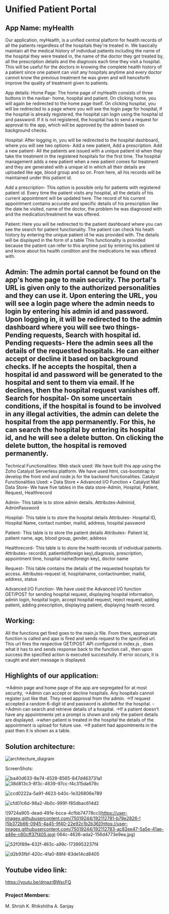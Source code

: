 # Unified Patient Portal

## App Name: myHealth
  Our application, myHealth, is a unified central platform for health records of all the patients regardless of the hospitals they're treated in. We basically maintain all the medical history of individual patients including the name of the hospital
they were treated in, the name of the doctor they got treated by, all the prescription details and the diagnosis each time they visit a hospital. This will be useful for the doctors in knowing the complete health history of a patient since one
patient can visit any hospitals anytime and every doctor cannot know the previous treatment he was given and will henceforth improve the quality of treatment given to patients. 

App details:
Home Page:
The home page of myHealth consists of three buttons in the navbar- home, hospital and patient. 
On clicking home, you will again be redirected to the home page itself.
On clicking hospital, you will be redirected to a page where you will see the login page for hospital, if the hospital is already registered, the hospital can login using the hospital id and password. If it is not registered, the hospital has to
send a request for approval to the app, which will be approved by the admin based on background checks. 

Hospital:
After logging in, you will be redirected to the hospital dashboard, where you will see two options- Add a new patient, Add a prescription.
Add a new patient- All the patients are issued with a unique patient id when they take the treatment in the registered hospitals for the first time. The hospital management adds a new patient when a new patient comes for treatment and they are generated with a unique id in which all their details are uploaded like age, blood group and so on. From here, all his records will be maintained under this patient id.

Add a prescription- This option is possible only for patients with registered patient id. Every time the patient visits any hospital, all the details of his current appointment will be updated here. The record of his current appointment contains accurate and specific details of his prescription like the date he visited, name of the doctor, the problem he was diagnosed with and the medication/treatment he was offered.

Patient:
Here you will be redirected to the patient dashboard where you can see the search for patient functionality. The patient can check his heath history by entering the unique patient id he was provided with. The details will be displayed in the form of a table
This functionality is provided because the patient can refer to this anytime just by entering his patient id and know about his health condition and the medications he was offered with.

Admin:
The admin portal cannot be found on the app's home page to main security. The portal's URL is given only to the authorized personalities and they can use it. Upon entering the URL, you will see a login page where the admin needs to login by entering his admin id and password. Upon logging in, it will be redirected to the admin dashboard where you will see two things-Pending requests, Search with hospital id.
Pending requests- Here the admin sees all the details of the requested hospitals. He can either accept or decline it based on background checks. If he accepts the hospital, then a hospital id and password will be generated to the hospital and sent to them via email.
If he declines, then the hospital request vanishes off.
Search for hospital- On some uncertain conditions, if the hospital is found to be involved in any illegal activities, the admin can delete the hospital from the app permanently. For this, he can search the hospital by entering its hospital id,
and he will see a delete button. On clicking the delete button, the hospital is removed permanently.
---------------------------------------------------------------------

Technical Functionalities:
 Web stack used:
   We have built this app using the Zoho Catalyst Serverless platform. We have used html, css-bootstrap to develop the front end and node js for the backend functionalities.
Catalyst Functionalities Used:
•	Data Store
•	Advanced I/O Function
•	Catalyst Mail 
Data Store- We have five tables in the data store-Admin, Hospital, Patient, Request, Healthrecord

Admin- This table is to store admin details.
Attributes-Adminid, AdminPassword

Hospital- This table is to store the hospital details
Attributes- Hospital ID, Hospital Name, contact number, mailid, address, hospital password

Patient- This table is to store the patient details
Attributes- Patient Id, patient name, age, blood group, gender, address

Healthrecord- This table is to store the health records of individual patients.
Attributes- recordid, patientid(foreign key),diagnosis, prescription, appointment time, hospital name(foreign key),
doctor name

Request- This table contains the details of the requested hospitals for access.
Attributes-request id, hospitalname, contactnumber, mailid, address, status

Advanced I/O Function-
    We have used the Advanced I/O function GET/POST for sending hospital request, displaying hospital information, admin login, hospital login, accept hospital request, reject request,
adding patient, adding prescription, displaying patient, displaying health record.


## Working:
All the functions get fired goes to the main.js file. From there, appropriate function is called and ajax is fired and sends request to the specified url. This url fires the respective GET/POST API
configured in index.js , does what it has to and sends response back to the function call , then upon success the specified action is executed successfully. If error occurs, it is caught and alert message is displayed.


## Highlights of our application:

->Admin page and home page of the app are segregated for at most security,
->Admin can accept or decline hospitals. Any hospitals cannot register just like that. They need approval from the admin.
->If request accepted a random 6-digit id and password is allotted for the hospital.
->Admin can search and retrieve details of a hospital.
->If a patient doesn’t have any appointments yet a prompt is shown and only the patient details are displayed.
->when patient is treated in the hospital the details of the appointment 	 is upload for future use.
->If patient had appointments in the past then it is shown as a table.


## Solution architecture: 

![architecture_diagram](https://user-images.githubusercontent.com/75019244/192112630-974d4f50-ccb6-4104-abec-136626422e0f.png)

ScreenShots:

![ba40d633-8e74-4528-8565-847d463731a1](https://user-images.githubusercontent.com/75019244/192112754-85c95093-fd04-4c71-80f9-a23ce3f35a71.jpg)
![38d813c3-8f3c-4639-97cc-f4c315da679c](https://user-images.githubusercontent.com/75019244/192112763-36d185cd-9a44-4aa7-a91b-48bdce77138a.jpg)

![ccd0222a-5a91-4623-b40c-1e326806e789](https://user-images.githubusercontent.com/75019244/192112773-2242d8cf-1d8d-4262-a39b-85d24dec50be.jpg)



![cfd01c6d-98a2-4b0c-999f-f85dbac614d2](https://user-images.githubusercontent.com/75019244/192112776-482f767e-27ed-401d-b51b-decb5f1cf1ad.jpg)


![9724a905-dead-491e-bcca-4cfbb74778cc](https://user-images.githubusercontent.com/75019244/192112781-b79e2826-![5b372b66-0945-4a45-9f40-22e92c1b2b36](https://user-images.githubusercontent.com/75019244/192112783-ac82ee47-5a5e-41ae-a46e-c60cff37f405.jpg)
064c-4626-ada2-156d4773e9ea.jpg)

![52f0f89e-632f-463c-a99c-1739953237f4](https://user-images.githubusercontent.com/75019244/192112786-cd9b5575-97df-43f7-9158-b09f5b883239.jpg)

![d2b93fbf-420c-4fa0-88f4-83de14cd8405](https://user-images.githubusercontent.com/75019244/192112795-c403c7f8-b4c4-41c2-bf41-15654ad69e2c.jpg)

 
 ## Youtube video link:
 https://youtu.be/dmazrBWscFQ
 
 
 ### Project Members:
  M. Shrish
  K. Rhikshitha
  A. Sanjay

